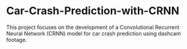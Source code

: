 # Car-Crash-Prediction-with-CRNN
This project focuses on the development of a Convolutional Recurrent Neural Network (CRNN) model for car crash prediction using dashcam footage.
